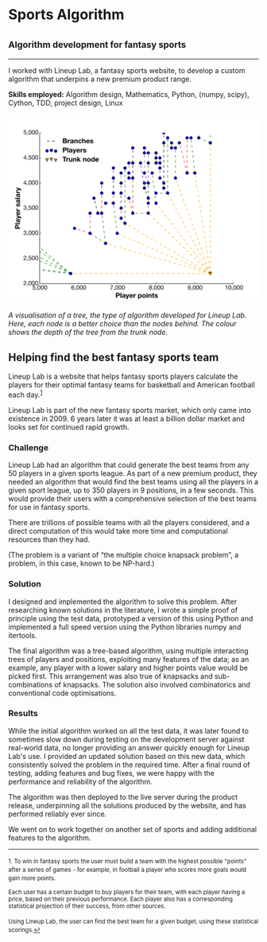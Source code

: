 # Sports Algorithm
## <small>Algorithm development for fantasy sports</small>
___
I worked with Lineup Lab, a fantasy sports website, to develop a custom algorithm that underpins a new premium product range.

**Skills employed:** Algorithm design, Mathematics, Python, (numpy, scipy), Cython, TDD, project design, Linux

![example of a player tree](images/sports_algorithm.svg)

*A visualisation of a tree, the type of algorithm developed for Lineup Lab. Here, each node is a better choice than the nodes behind. The colour shows the depth of the tree from the trunk node.*

## Helping find the best fantasy sports team

Lineup Lab is a website that helps fantasy sports players calculate the players for their optimal fantasy teams for basketball and American football each day.<sup><a href='#fn1' id='ref1'>1</a></sup>

Lineup Lab is part of the new fantasy sports market, which only came into existence in 2009. 6 years later it was at least a billion dollar market and looks set for continued rapid growth.

### Challenge

Lineup Lab had an algorithm that could generate the best teams from any 50 players in a given sports league. As part of a new premium product, they needed an algorithm that would find the best teams using all the players in a given sport league, up to 350 players in 9 positions, in a few seconds. This would provide their users with a comprehensive selection of the best teams for use in fantasy sports.

There are trillions of possible teams with all the players considered, and a direct computation of this would take more time and computational resources than they had.

(The problem is a variant of “the multiple choice knapsack problem”, a problem, in this case, known to be NP-hard.)

### Solution

I designed and implemented the algorithm to solve this problem. After researching known solutions in the literature, I wrote a simple proof of principle using the test data, prototyped a version of this using Python and implemented a full speed version using the Python libraries numpy and itertools.

The final algorithm was a tree-based algorithm, using multiple interacting trees of players and positions, exploiting many features of the data; as an example, any player with a lower salary and higher points value would be picked first. This arrangement was also true of knapsacks and sub-combinations of knapsacks. The solution also involved combinatorics and conventional code optimisations.

### Results

While the initial algorithm worked on all the test data, it was later found to sometimes slow down during testing on the development server against real-world data, no longer providing an answer quickly enough for Lineup Lab's use. I provided an updated solution based on this new data, which consistently solved the problem in the required time. After a final round of testing, adding features and bug fixes, we were happy with the performance and reliability of the algorithm.

The algorithm was then deployed to the live server during the product release, underpinning all the solutions produced by the website, and has performed reliably ever since.

We went on to work together on another set of sports and adding additional features to the algorithm.
___

<small id='fn1'>1. To win in fantasy sports the user must build a team with the highest possible "points" after a series of games - for example, in football a player who scores more goals would gain more points.

Each user has a certain budget to buy players for their team, with each player having a price, based on their previous performance. Each player also has a corresponding statistical projection of their success, from other sources.

Using Lineup Lab, the user can find the best team for a given budget, using these statistical scorings.<a href='#ref1' title='Jump back to footnote 1 in the text.'>↩</a></small>
